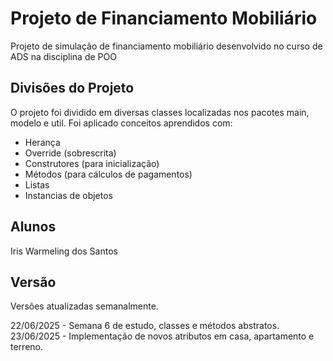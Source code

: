 # Projeto de Financiamento Mobiliário
Projeto de simulação de financiamento mobiliário desenvolvido no curso de ADS na disciplina de POO

## Divisões do Projeto
O projeto foi dividido em diversas classes localizadas nos pacotes main, modelo e util. 
Foi aplicado conceitos aprendidos com:
- Herança
- Override (sobrescrita)
- Construtores (para inicialização)
- Métodos (para cálculos de pagamentos)
- Listas
- Instancias de objetos

## Alunos
Iris Warmeling dos Santos

## Versão 
Versões atualizadas semanalmente.

22/06/2025 - Semana 6 de estudo, classes e métodos abstratos.
23/06/2025 - Implementação de novos atributos em casa, apartamento e terreno.
